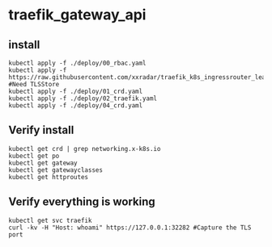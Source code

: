 # traefik_gateway_api

## install
```
kubectl apply -f ./deploy/00_rbac.yaml
kubectl apply -f https://raw.githubusercontent.com/xxradar/traefik_k8s_ingressrouter_learnings/2.0/00_traefik_crd.yaml #Need TLSStore
kubectl apply -f ./deploy/01_crd.yaml
kubectl apply -f ./deploy/02_traefik.yaml
kubectl apply -f ./deploy/04_crd.yaml
```
## Verify install
```
kubectl get crd | grep networking.x-k8s.io
kubectl get po 
kubectl get gateway
kubectl get gatewayclasses
kubectl get httproutes
```
## Verify everything is working
```
kubectl get svc traefik
curl -kv -H "Host: whoami" https://127.0.0.1:32282 #Capture the TLS port
```
